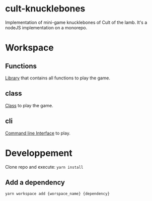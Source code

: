 # cult-knucklebones
Implementation of mini-game knucklebones of Cult of the lamb.
It's a nodeJS implementation on a monorepo.

# Workspace
## Functions
[Library](./workspace/functions/) that contains all functions to play the game.

## class
[Class](./workspace/class/) to play the game.

## cli
[Command line Interface](./workspace/cli/) to play.

# Developpement
Clone repo and execute:
```yarn install```

## Add a dependency
```yarn workspace add {worspace_name} {dependency}```
